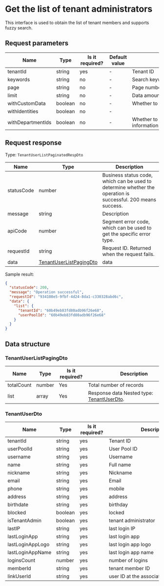 # Get the list of tenant administrators

<!--
Warning ⚠️:
Do not modify this document directly,
https://github.com/Authing/authing-docs-factory
Use this project to generate
-->

<LastUpdated />

This interface is used to obtain the list of tenant members and supports fuzzy search.

## Request parameters

| Name              | Type    | <div style="width:80px">Is it required?</div> | <div style="width:60px">Default value</div> | <div style="width:300px">Description</div> | <div style="width:200px">Sample value</div> |
| ----------------- | ------- | --------------------------------------------- | ------------------------------------------- | ------------------------------------------ | ------------------------------------------- |
| tenantId          | string  | yes                                           | -                                           | Tenant ID                                  |                                             |
| keywords          | string  | no                                            | -                                           | Search keywords                            |                                             |
| page              | string  | no                                            | -                                           | Page number                                |                                             |
| limit             | string  | no                                            | -                                           | Data amount to get per page                |                                             |
| withCustomData    | boolean | no                                            | -                                           | Whether to return custom fields            |                                             |
| withIdentities    | boolean | no                                            | -                                           |                                            |                                             |
| withDepartmentIds | boolean | no                                            | -                                           | Whether to return department information   |                                             |

## Request response

Type: `TenantUserListPaginatedRespDto`

| Name       | Type                                                           | Description                                                                                                  |
| ---------- | -------------------------------------------------------------- | ------------------------------------------------------------------------------------------------------------ |
| statusCode | number                                                         | Business status code, which can be used to determine whether the operation is successful. 200 means success. |
| message    | string                                                         | Description                                                                                                  |
| apiCode    | number                                                         | Segment error code, which can be used to get the specific error type.                                        |
| requestId  | string                                                         | Request ID. Returned when the request fails.                                                                 |
| data       | <a href="#TenantUserListPagingDto">TenantUserListPagingDto</a> | data                                                                                                         |

Sample result:

```json
{
  "statusCode": 200,
  "message": "Operation successful",
  "requestId": "934108e5-9fbf-4d24-8da1-c330328abd6c",
  "data": {
    "list": {
      "tenantId": "60b49eb83fd80adb96f26e68",
      "userPoolId": "60b49eb83fd80adb96f26e68"
    }
  }
}
```

## Data structure

### <a id="TenantUserListPagingDto"></a> TenantUserListPagingDto

| Name       | Type   | <div style="width:80px">Is it required?</div> | <div style="width:300px">Description</div>                             | <div style="width:200px">Sample value</div> |
| ---------- | ------ | --------------------------------------------- | ---------------------------------------------------------------------- | ------------------------------------------- |
| totalCount | number | Yes                                           | Total number of records                                                |                                             |
| list       | array  | Yes                                           | Response data Nested type: <a href="#TenantUserDto">TenantUserDto</a>. |                                             |

### <a id="TenantUserDto"></a> TenantUserDto

| Name             | Type    | <div style="width:80px">Is it required?</div> | <div style="width:300px">Description</div> | <div style="width:200px">Sample value</div> |
| ---------------- | ------- | --------------------------------------------- | ------------------------------------------ | ------------------------------------------- |
| tenantId         | string  | yes                                           | Tenant ID                                  | `60b49eb83fd80adb96f26e68`                  |
| userPoolId       | string  | yes                                           | User Pool ID                               | `60b49eb83fd80adb96f26e68`                  |
| username         | string  | yes                                           | Username                                   |                                             |
| name             | string  | yes                                           | Full name                                  |                                             |
| nickname         | string  | yes                                           | Nickname                                   |                                             |
| email            | string  | yes                                           | Email                                      |                                             |
| phone            | string  | yes                                           | mobile                                     |                                             |
| address          | string  | yes                                           | address                                    |                                             |
| birthdate        | string  | yes                                           | birthday                                   |                                             |
| blocked          | boolean | yes                                           | locked                                     |                                             |
| isTenantAdmin    | boolean | yes                                           | tenant administrator                       |                                             |
| lastIP           | string  | yes                                           | last login IP                              |                                             |
| lastLoginApp     | string  | yes                                           | last login app                             |                                             |
| lastLoginAppLogo | string  | yes                                           | last login app logo                        |                                             |
| lastLoginAppName | string  | yes                                           | last login app name                        |                                             |
| loginsCount      | number  | yes                                           | number of logins                           |                                             |
| memberId         | string  | yes                                           | tenant member ID                           |                                             |
| linkUserId       | string  | yes                                           | user ID at the associated user pool level  |                                             |
